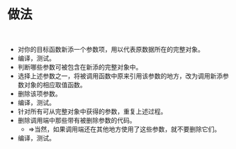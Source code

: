 # 做法

<br>

- 对你的目标函数新添一个参数项，用以代表原数据所在的完整对象。
- 编译，测试。
- 判断哪些参数可被包含在新添的完整对象中。
- 选择上述参数之一，将被调用函数中原来引用该参数的地方，改为调用新添参数对象的相应取值函数。
- 删除该项参数。 
- 编译，测试。
- 针对所有可从完整对象中获得的参数，重复上述过程。
- 删除调用端中那些带有被删除参数的代码。
  - ⇒当然，如果调用端还在其他地方使用了这些参数，就不要删除它们。
- 编译，测试。

<br>

